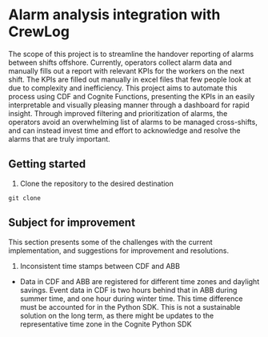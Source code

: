 # Alarm analysis integration with CrewLog
The scope of this project is to streamline the handover reporting of alarms between shifts offshore. Currently, operators collect alarm data and manually fills out a report with relevant KPIs for the workers on the next shift. The KPIs are filled out manually in excel files that few people look at due to complexity and inefficiency. This project aims to automate this process using CDF and Cognite Functions, presenting the KPIs in an easily interpretable and visually pleasing manner through a dashboard for rapid insight. Through improved filtering and prioritization of alarms, the operators avoid an overwhelming list of alarms to be managed cross-shifts, and can instead invest time and effort to acknowledge and resolve the alarms that are truly important.

## Getting started
1. Clone the repository to the desired destination
```
git clone
```

## Subject for improvement
This section presents some of the challenges with the current implementation, and suggestions for improvement and resolutions.
1. Inconsistent time stamps between CDF and ABB
- Data in CDF and ABB are registered for different time zones and daylight savings. Event data in CDF is two hours behind that in ABB during summer time, and one hour during winter time. This time difference must be accounted for in the Python SDK. This is not a sustainable solution on the long term, as there might be updates to the representative time zone in the Cognite Python SDK
